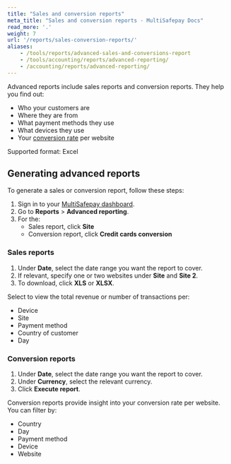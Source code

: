 ```yaml
---
title: "Sales and conversion reports"
meta_title: "Sales and conversion reports - MultiSafepay Docs"
read_more: '.'
weight: 7
url: '/reports/sales-conversion-reports/'
aliases:
    - /tools/reports/advanced-sales-and-conversions-report
    - /tools/accounting/reports/advanced-reporting/
    - /accounting/reports/advanced-reporting/
---
```


Advanced reports include sales reports and conversion reports. They help you find out:

- Who your customers are
- Where they are from
- What payment methods they use
- What devices they use
- Your [conversion rate](/glossaries/multisafepay-glossary/#conversion-rate) per website

Supported format: Excel

## Generating advanced reports

To generate a sales or conversion report, follow these steps:

1. Sign in to your [MultiSafepay dashboard](https://merchant.multisafepay.com).
2. Go to **Reports** > **Advanced reporting**.
3. For the:  
    - Sales report, click **Site**
    - Conversion report, click **Credit cards conversion**

### Sales reports
1. Under **Date**, select the date range you want the report to cover.
2. If relevant, specify one or two websites under **Site** and **Site 2**.
3. To download, click **XLS** or **XLSX**. 

Select to view the total revenue or number of transactions per:

- Device
- Site
- Payment method
- Country of customer
- Day

### Conversion reports
1. Under **Date**, select the date range you want the report to cover.
2. Under **Currency**, select the relevant currency.
3. Click **Execute report**.

Conversion reports provide insight into your conversion rate per website. You can filter by:

- Country
- Day
- Payment method
- Device
- Website


